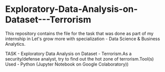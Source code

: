 # Exploratory-Data-Analysis-on-Dataset---Terrorism
This repository contains the file for the task that was done as part of my internship in Let's grow more with specialization - Data Science & Business Analytics.

TASK - Exploratory Data Analysis on Dataset - Terrorism.As a security/defense analyst, try to find out the hot zone of terrorism.Tool(s) Used - Python (Jupyter Notebook on Google Colaboratory))
